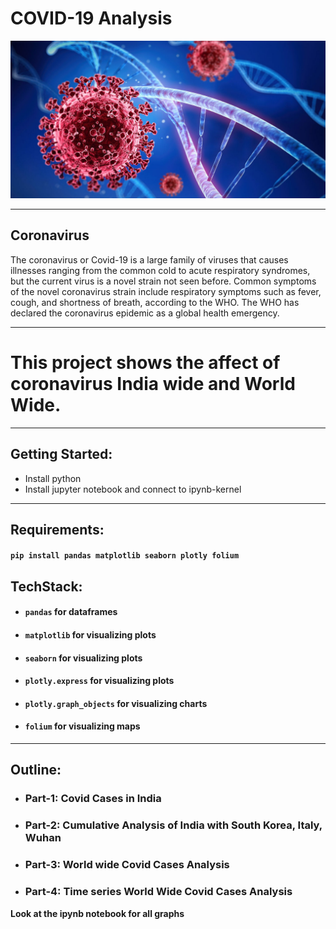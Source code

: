 # COVID-19 Analysis
<img src="./img.jpg">

---

## Coronavirus
The coronavirus or Covid-19 is a large family of viruses that causes illnesses ranging from the common cold to acute respiratory syndromes, but the current virus is a novel strain not seen before. Common symptoms of the novel coronavirus strain include respiratory symptoms such as fever, cough, and shortness of breath, according to the WHO. The WHO has declared the coronavirus epidemic as a global health emergency.

---
# **This project shows the affect of coronavirus India wide and World Wide.**

---
## Getting Started:
- Install python
- Install jupyter notebook and connect to ipynb-kernel

---
## Requirements:
#### ```pip install pandas matplotlib seaborn plotly folium```
## TechStack:
- #### **`pandas`** for dataframes
- #### **`matplotlib`** for visualizing plots
- #### **`seaborn`** for visualizing plots
- #### **`plotly.express`** for visualizing plots
- #### **`plotly.graph_objects`** for visualizing charts
- #### **`folium`** for visualizing maps

---
## Outline:
- ### Part-1: Covid Cases in India
- ### Part-2: Cumulative Analysis of India with South Korea, Italy, Wuhan
- ### Part-3: World wide Covid Cases Analysis
- ### Part-4: Time series World Wide Covid Cases Analysis

**Look at the ipynb notebook for all graphs**